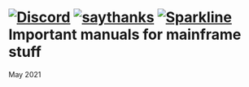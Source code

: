 
[![Discord](https://img.shields.io/discord/423767742546575361.svg?label=&logo=discord&logoColor=ffffff&color=7389D8&labelColor=6A7EC2)](https://discord.gg/vpEv3HJ)
[![saythanks](https://img.shields.io/badge/say-thanks-ff69b4.svg)](https://saythanks.io/to/kennethreitz)
[![Sparkline](https://stars.medv.io/Naereen/badges.svg)](https://stars.medv.io/Naereen/badges)
Important manuals for mainframe stuff
======================================

May 2021
